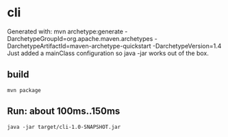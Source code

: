 # cli
Generated with:
mvn archetype:generate -DarchetypeGroupId=org.apache.maven.archetypes -DarchetypeArtifactId=maven-archetype-quickstart -DarchetypeVersion=1.4
Just added a mainClass configuration so java -jar works out of the box.

## build
````
mvn package
````

## Run: about 100ms..150ms
````
java -jar target/cli-1.0-SNAPSHOT.jar
````

